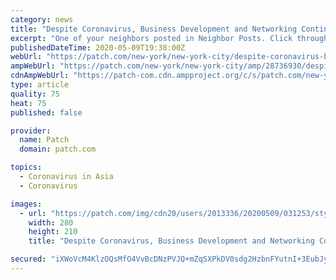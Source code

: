 ```yaml
---
category: news
title: "Despite Coronavirus, Business Development and Networking Continue"
excerpt: "One of your neighbors posted in Neighbor Posts. Click through to read what they have to say. (The views expressed in this post are the author’s own.)"
publishedDateTime: 2020-05-09T19:38:00Z
webUrl: "https://patch.com/new-york/new-york-city/despite-coronavirus-business-development-networking-continue"
ampWebUrl: "https://patch.com/new-york/new-york-city/amp/28736930/despite-coronavirus-business-development-networking-continue"
cdnAmpWebUrl: "https://patch-com.cdn.ampproject.org/c/s/patch.com/new-york/new-york-city/amp/28736930/despite-coronavirus-business-development-networking-continue"
type: article
quality: 75
heat: 75
published: false

provider:
  name: Patch
  domain: patch.com

topics:
  - Coronavirus in Asia
  - Coronavirus

images:
  - url: "https://patch.com/img/cdn20/users/2013336/20200509/031253/styles/patch_image/public/networking___09092933055.jpg?width=984"
    width: 280
    height: 210
    title: "Despite Coronavirus, Business Development and Networking Continue"

secured: "iXWoVcM4KlzOQsMfO4VvBcDNzPVJQ+mZqSXPkDV0sdg2HzbnFYutnI+3EubJyGAlksX8TqbpVwPVTcISp7Sius5M77oP69jebZxJ+zMKIld542pCJbwDqYt6uxdltNN0U0SYCyBz1CQ+2DNNfUXAiIfiJIbYewZX0GUBw7u410dzLEXDyf+Q7ohZVuO38feo8rooj86pVH3OOpyoTkPMiafRQv7ofC9VyBGlOKrohZdDTBWqCxzVDmIrJwx47UhX06F9AGomghMssBu/72EXzyRcgX2gpaYeqGqAplFMbwjLIUgu1ao3SiyoCLxNa6Pu;nlA8vbEOtiwy8+iqBPMZmA=="
---
```


